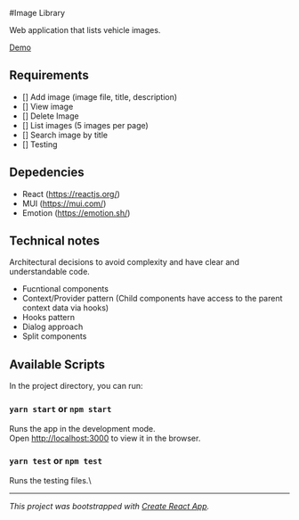 #Image Library

Web application that lists vehicle images.

[Demo](https://jeorgivamjunior.github.io/image-library)

## Requirements
- [] Add image (image file, title, description)
- [] View image
- [] Delete Image
- [] List images (5 images per page)
- [] Search image by title
- [] Testing

## Depedencies
- React (https://reactjs.org/)
- MUI (https://mui.com/)
- Emotion (https://emotion.sh/)

## Technical notes
Architectural decisions to avoid complexity and have clear and understandable code.

 - Fucntional components
 - Context/Provider pattern (Child components have access to the parent context data via hooks)
 - Hooks pattern
 - Dialog approach
 - Split components

## Available Scripts

In the project directory, you can run:

### `yarn start` or `npm start`

Runs the app in the development mode.\
Open [http://localhost:3000](http://localhost:3000) to view it in the browser.

### `yarn test` or `npm test`
Runs the testing files.\
___
*This project was bootstrapped with [Create React App](https://github.com/facebook/create-react-app).*